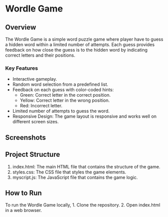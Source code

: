 # Wordle Game

## Overview

The Wordle Game is a simple word puzzle game where player have to guess a hidden word within a limited number of attempts. Each guess provides feedback on how close the guess is to the hidden word by indicating correct letters and their positions.

### Key Features
- Interactive gameplay.
- Random word selection from a predefined list.
- Feedback on each guess with color-coded hints:
  - Green: Correct letter in the correct position.
  - Yellow: Correct letter in the wrong position.
  - Red: Incorrect letter.
- Limited number of attempts to guess the word.
- Responsive Design: The game layout is responsive and works well on different screen sizes.

## Screenshots


## Project Structure
1. index.html: The main HTML file that contains the structure of the game.
2. styles.css: The CSS file that styles the game elements.
3. myscript.js: The JavaScript file that contains the game logic.

## How to Run
To run the Wordle Game locally,
    1. Clone the repository.
    2. Open index.html in a web browser.
